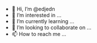 - 👋 Hi, I’m @edjedn
- 👀 I’m interested in ...
- 🌱 I’m currently learning ...
- 💞️ I’m looking to collaborate on ...
- 📫 How to reach me ...

<!---
edjedn/edjedn is a ✨ special ✨ repository because its `README.md` (this file) appears on your GitHub profile.
You can click the Preview link to take a look at your changes.
--->
